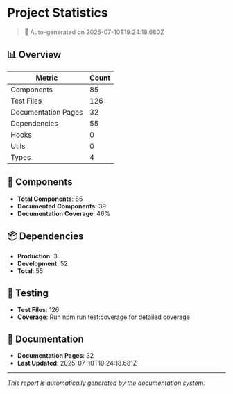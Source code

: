 # Project Statistics

> 🤖 Auto-generated on 2025-07-10T19:24:18.680Z

## 📊 Overview

| Metric | Count |
|--------|-------|
| Components | 85 |
| Test Files | 126 |
| Documentation Pages | 32 |
| Dependencies | 55 |
| Hooks | 0 |
| Utils | 0 |
| Types | 4 |

## 🧩 Components

- **Total Components**: 85
- **Documented Components**: 39
- **Documentation Coverage**: 46%

## 📦 Dependencies

- **Production**: 3
- **Development**: 52
- **Total**: 55

## 🧪 Testing

- **Test Files**: 126
- **Coverage**: Run npm run test:coverage for detailed coverage

## 📝 Documentation

- **Documentation Pages**: 32
- **Last Updated**: 2025-07-10T19:24:18.681Z

---

*This report is automatically generated by the documentation system.*
